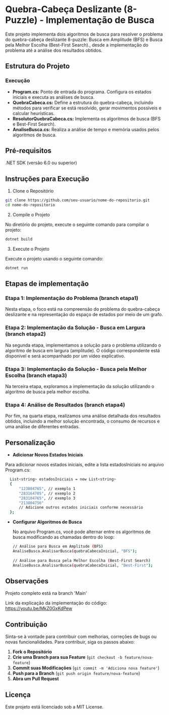 ﻿# Quebra-Cabeça Deslizante (8-Puzzle) - Implementação de Busca

Este projeto implementa dois algoritmos de busca para resolver o problema do quebra-cabeça deslizante 8-puzzle: Busca em Amplitude (BFS) e Busca pela Melhor Escolha (Best-First Search)., desde a implementação do problema até a análise dos resultados obtidos.

## Estrutura do Projeto
### Execução
- **Program.cs:** Ponto de entrada do programa. Configura os estados iniciais e executa as análises de busca.
- **QuebraCabeca.cs:** Define a estrutura do quebra-cabeça, incluindo métodos para verificar se está resolvido, gerar movimentos possíveis e calcular heurísticas.
- **ResolutorQuebraCabeca.cs:** Implementa os algoritmos de busca (BFS e Best-First Search).
- **AnaliseBusca.cs:** Realiza a análise de tempo e memória usados pelos algoritmos de busca.

## Pré-requisitos
.NET SDK (versão 6.0 ou superior)

## Instruções para Execução

1. Clone o Repositório
```bash
git clone https://github.com/seu-usuario/nome-do-repositorio.git
cd nome-do-repositorio
```
 2. Compile o Projeto

No diretório do projeto, execute o seguinte comando para compilar o projeto:
```bash
dotnet build
```
 3. Execute o Projeto

Execute o projeto usando o seguinte comando:
```bash
dotnet run
```


## Etapas de implementação

### Etapa 1: Implementação do Problema (branch etapa1)

Nesta etapa, o foco está na compreensão do problema do quebra-cabeça deslizante e na representação do espaço de estados por meio de um grafo.

### Etapa 2: Implementação da Solução - Busca em Largura (branch etapa2)

Na segunda etapa, implementamos a solução para o problema utilizando o algoritmo de busca em largura (amplitude). O código correspondente está disponível e será acompanhado por um vídeo explicativo.

### Etapa 3: Implementação da Solução - Busca pela Melhor Escolha (branch etapa3)

Na terceira etapa, exploramos a implementação da solução utilizando o algoritmo de busca pela melhor escolha.

### Etapa 4: Análise de Resultados (branch etapa4)

Por fim, na quarta etapa, realizamos uma análise detalhada dos resultados obtidos, incluindo a melhor solução encontrada, o consumo de recursos e uma análise de diferentes entradas.

## Personalização
- **Adicionar Novos Estados Iniciais**

Para adicionar novos estados iniciais, edite a lista estadosIniciais no arquivo Program.cs:
  ```bash
    List<string> estadosIniciais = new List<string>
    {
        "123804765", // exemplo 1
        "283164705", // exemplo 2
        "283104765", // exemplo 3
        "213804756"
        // Adicione outros estados iniciais conforme necessário
    };
  ```

- **Configurar Algoritmos de Busca**

  No arquivo Program.cs, você pode alternar entre os algoritmos de busca modificando as chamadas dentro do loop:
  ```bash
  // Análise para Busca em Amplitude (BFS)
  AnaliseBusca.AnalisarBusca(quebraCabecaInicial, "BFS");
 
  // Análise para Busca pela Melhor Escolha (Best-First Search)
  AnaliseBusca.AnalisarBusca(quebraCabecaInicial, "Best-First");

  ```
## Observações
Projeto completo está na branch 'Main'

Link da explicação da implementação do código: https://youtu.be/MkZ0GxKdPew

## Contribuição

Sinta-se à vontade para contribuir com melhorias, correções de bugs ou novas funcionalidades. Para contribuir, siga os passos abaixo:

1. **Fork o Repositório**
2. **Crie uma Branch para sua Feature** (`git checkout -b feature/nova-feature`)
3. **Commit suas Modificações** (`git commit -m 'Adiciona nova feature'`)
4. **Push para a Branch** (`git push origin feature/nova-feature`)
5. **Abra um Pull Request**

## Licença

Este projeto está licenciado sob a MIT License.
